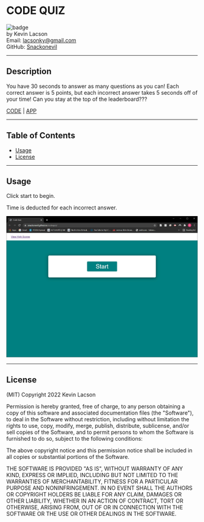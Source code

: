 # CODE QUIZ

![badge](https://img.shields.io/badge/license-MIT-blue)  
by Kevin Lacson  
Email: lacsonky@gmail.com  
GitHub: [Snackonevil](https://github.com/Snackonevil)

---

## Description

You have 30 seconds to answer as many questions as you can! Each correct answer is 5 points, but each incorrect answer takes 5 seconds off of your time! Can you stay at the top of the leaderboard???

[CODE](https://github.com/Snackonevil/codequiz) | [APP](https://snackonevil.github.io/codequiz/)

---

## Table of Contents

-   [Usage](#usage)
-   [License](#license)

---

## Usage

Click start to begin.

Time is deducted for each incorrect answer.

![Screenshot](/assets/codequiz-screenshot.JPG)

---

## License

(MIT)
Copyright 2022 Kevin Lacson

Permission is hereby granted, free of charge, to any person obtaining a copy of this software and associated documentation files (the "Software"), to deal in the Software without restriction, including without limitation the rights to use, copy, modify, merge, publish, distribute, sublicense, and/or sell copies of the Software, and to permit persons to whom the Software is furnished to do so, subject to the following conditions:

The above copyright notice and this permission notice shall be included in all copies or substantial portions of the Software.

THE SOFTWARE IS PROVIDED "AS IS", WITHOUT WARRANTY OF ANY KIND, EXPRESS OR IMPLIED, INCLUDING BUT NOT LIMITED TO THE WARRANTIES OF MERCHANTABILITY, FITNESS FOR A PARTICULAR PURPOSE AND NONINFRINGEMENT. IN NO EVENT SHALL THE AUTHORS OR COPYRIGHT HOLDERS BE LIABLE FOR ANY CLAIM, DAMAGES OR OTHER LIABILITY, WHETHER IN AN ACTION OF CONTRACT, TORT OR OTHERWISE, ARISING FROM, OUT OF OR IN CONNECTION WITH THE SOFTWARE OR THE USE OR OTHER DEALINGS IN THE SOFTWARE.
